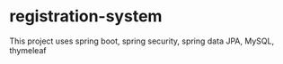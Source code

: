 # registration-system
This project uses spring boot, spring security, spring data JPA, MySQL, thymeleaf 
